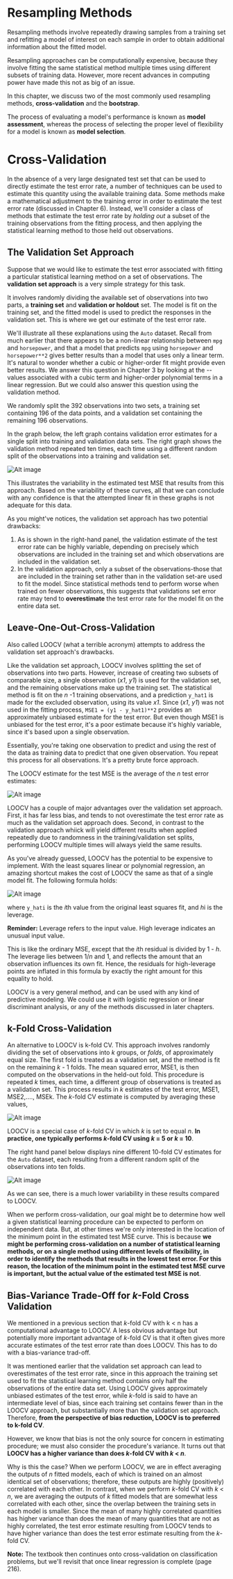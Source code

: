 # Resampling Methods

Resampling methods involve repeatedly drawing samples from a training set and refitting a model of interest on each sample in order to obtain additional information about the fitted model.

Resampling approaches can be computationally expensive, because they involve fitting the same statistical method multiple times using different subsets of training data. However, more recent advances in computing power have made this not as big of an issue.

In this chapter, we discuss two of the most commonly used resampling methods, **cross-validation** and the **bootstrap**. 

The process of evaluating a model's performance is known as **model assessment**, whereas the process of selecting the proper level of flexibility for a model is known as **model selection**.

# Cross-Validation

In the absence of a very large designated test set that can be used to directly estimate the test error rate, a number of techniques can be used to estimate this quantity using the available training data. Some methods make a mathematical adjustment to the training error in order to estimate the test error rate (discussed in Chapter 6). Instead, we'll consider a class of methods that estimate the test error rate by *holding out* a subset of the training observations from the fitting process, and then applying the statistical learning method to those held out observations.

## The Validation Set Approach

Suppose that we would like to estimate the test error associated with fitting a particular statistical learning method on a set of observations. The **validation set approach** is a very simple strategy for this task.

It involves randomly dividing the available set of observations into two parts, a **training set** and **validation or holdout** set. The model is fit on the training set, and the fitted model is used to predict the responses in the validation set. This is where we get our estimate of the test error rate.

We'll illustrate all these explanations using the `Auto` dataset. Recall from much earlier that there appears to be a non-linear relationship between `mpg` and `horsepower`, and that a model that predicts `mpg` using `horsepower` and `horsepower**2` gives better results than a model that uses only a linear term. It's natural to wonder whether a cubic or higher-order fit might provide even better results. We answer this question in Chapter 3 by looking at the --values associated with a cubic term and higher-order polynomial terms in a linear regression. But we could also answer this question using the validation method.

We randomly split the 392 observations into two sets, a training set containing 196 of the data points, and a validation set containing the remaining 196 observations. 

In the graph below, the left graph contains validation error estimates for a single split into training and validation data sets. The right graph shows the validation method repeated ten times, each time using a different random split of the observations into a training and validation set.

![Alt image](../images/validation_set_graph.png)

This illustrates the variability in the estimated test MSE that results from this approach. Based on the variability of these curves, all that we can conclude with any confidence is that the attempted linear fit in these graphs is not adequate for this data.

As you might've notices, the validation set approach has two potential drawbacks:
1. As is shown in the right-hand panel, the validation estimate of the test error rate can be highly variable, depending on precisely which observations are included in the training set and which observations are included in the validation set.
1. In the validation approach, only a subset of the observations-those that are included in the training set rather than in the validation set-are used to fit the model. Since statistical methods tend to perform worse when trained on fewer observations, this suggests that validations set error rate may tend to **overestimate** the test error rate for the model fit on the entire data set.

## Leave-One-Out-Cross-Validation

Also called LOOCV (what a terrible acronym) attempts to address the validation set approach's drawbacks.

Like the validation set approach, LOOCV involves splitting the set of observations into two parts. However, increase of creating two subsets of comparable size, a single observation (*x1*, *y1*) is used for the validation set, and the remaining observations make up the training set. The statistical method is fit on the *n* -1 training observations, and a prediction `y_hat1` is made for the excluded observation, using its value *x1*. Since (*x1*, *y1*) was not used in the fitting process, `MSE1 = (y1 - y_hat1)**2` provides an approximately unbiased estimate for the test error. But even though MSE1 is unbiased for the test error, it's a poor estimate because it's highly variable, since it's based upon a single observation.

Essentially, you're taking one observation to predict and using the rest of the data as training data to predict that one given observation. You repeat this process for all observations. It's a pretty brute force approach.

The LOOCV estimate for the test MSE is the average of the *n* test error estimates:

![Alt image](../images/loocv_formula.png)

LOOCV has a couple of major advantages over the validation set approach. First, it has far less bias, and tends to not overestimate the test error rate as much as the validation set approach does. Second, in contrast to the validation approach whiick will yield different results when applied repeatedly due to randomness in the training/validation set splits, performing LOOCV multiple times will always yield the same results.

As you've already guessed, LOOCV has the potential to be expensive to implement. With the least squares linear or polynomial regression, an amazing shortcut makes the cost of LOOCV the same as that of a single model fit. The following formula holds:

![Alt image](../images/loocv_formula_2.png)

where `y_hati` is the *i*th value from the original least squares fit, and *h*i is the leverage.

**Reminder:** Leverage refers to the input value. High leverage indicates an unusual input value.

This is like the ordinary MSE, except that the *i*th residual is divided by 1 - *h*. The leverage lies between 1/*n* and 1, and reflects the amount that an observation influences its own fit. Hence, the residuals for high-leverage points are inflated in this formula by exactly the right amount for this equality to hold.

LOOCV is a very general method, and can be used with any kind of predictive modeling. We could use it with logistic regression or linear discriminant analysis, or any of the methods discussed in later chapters.

## k-Fold Cross-Validation

An alternative to LOOCV is k-fold CV. This approach involves randomly dividing the set of observations into *k* groups, or *folds*, of approximately equal size. The first fold is treated as a validation set, and the method is fit on the remaining *k* - 1 folds. The mean squared error, MSE1, is then computed on the observations in the held-out fold. This procedure is repeated *k* times, each time, a different group of observations is treated as a validation set. This process results in *k* estimates of the test error, MSE1, MSE2,...., MSEk. The *k*-fold CV estimate is computed by averaging these values,

![Alt image](../images/k_fold_formula.png)

LOOCV is a special case of *k*-fold CV in which *k* is set to equal *n*. **In practice, one typically performs *k*-fold CV using *k* = 5 or *k* = 10**.

The right hand panel below displays nine different 10-fold CV estimates for the `Auto` dataset, each resulting from a different random split of the observations into ten folds.

![Alt image](../images/10_fold_k_cv.png)

As we can see, there is a much lower variability in these results compared to LOOCV. 

When we perform cross-validation, our goal might be to determine how well a given statistical learning procedure can be expected to perform on independent data. But, at other times we're only interested in the location of the minimum point in the estimated test MSE curve. This is because **we might be performing cross-validation on a number of statistical learning methods, or on a single method using different levels of flexibility, in order to identify the methods that results in the lowest test error. For this reason, the location of the minimum point in the estimated test MSE curve is important, but the actual value of the estimated test MSE is not**.

## Bias-Variance Trade-Off for *k*-Fold Cross Validation

We mentioned in a previous section that *k*-fold CV with k < n has a computational advantage to LOOCV. A less obvious advantage but potentially more important advantage of *k*-fold CV is that it often gives more accurate estimates of the test error rate than does LOOCV. This has to do with a bias-variance trad-off.

It was mentioned earlier that the validation set approach can lead to overestimates of the test error rate, since in this approach the training set used to fit the statistical learning method contains only half the observations of the entire data set. Using LOOCV gives approximately unbiased estimates of the test error, while *k*-fold is said to have an intermediate level of bias, since each training set contains fewer than in the LOOCV approach, but substantially more than the validation set approach. Therefore, **from the perspective of bias reduction, LOOCV is to preferred to k-fold CV**.

However, we know that bias is not the only source for concern in estimating procedure; we must also consider the procedure's variance. It turns out that **LOOCV has a higher variance than does *k*-fold CV with *k* < *n***. 

Why is this the case? When we perform LOOCV, we are in effect averaging the outputs of *n* fitted models, each of which is trained on an almost identical set of observations; therefore, these outputs are highly (positively) correlated with each other. In contrast, when we perform *k*-fold CV with *k* < *n*, we are averaging the outputs of *k* fitted models that are somewhat less correlated with each other, since the overlap between the training sets in each model is smaller. Since the mean of many highly correlated quantities has higher variance than does the mean of many quantities that are not as highly correlated, the test error estimate resulting from LOOCV tends to have higher variance than does the test error estimate resulting from the *k*-fold CV.

**Note:** The textbook then continues onto cross-validation on classification problems, but we'll revisit that once linear regression is complete (page 216).